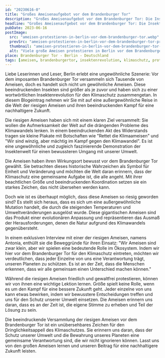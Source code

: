 ```yaml
---
id: "20230616-0"
title: "Großes Ameisenaufgebot vor dem Brandenburger Tor"
description: "Großes Ameisenaufgebot vor dem Brandenburger Tor: Die Insektenrevolution für den Klimaschutz. Lese jetzt hier weiter."
headline: "Großes Ameisenaufgebot vor dem Brandenburger Tor: Die Insektenrevolution für den Klimaschutz"
pubDate: 2023-06-16
postImage:
  src: "ameisen-protestieren-in-berlin-vor-dem-brandenburger-tor.webp"
  prevSrc: "ameisen-protestieren-in-berlin-vor-dem-brandenburger-tor-preview.webp"
  thumbnail: "ameisen-protestieren-in-berlin-vor-dem-brandenburger-tor-preview.jpg"
  alt: "Viele große Ameisen protestieren in Berlin vor dem Brandenburger Tor"
place: Brandenburger Tor - Berlin - Deutschland
tags: [ameisen, brandenburgertor, insektenrevolution, klimaschutz, protest]
---
```


Liebe Leserinnen und Leser, Berlin erlebt eine ungewöhnliche Szenerie: Vor dem imposanten Brandenburger Tor versammeln sich Tausende von Ameisen, doch es handelt sich nicht um gewöhnliche Ameisen. Diese beeindruckenden Insekten sind größer als je zuvor und haben sich zu einer wortwörtlichen Insektenrevolution für den Klimaschutz zusammengetan. In diesem Blogeintrag nehmen wir Sie mit auf eine außergewöhnliche Reise in die Welt der riesigen Ameisen und ihren beeindruckenden Kampf für eine nachhaltigere Zukunft.

Die riesigen Ameisen haben sich mit einem klaren Ziel versammelt: Sie wollen die Aufmerksamkeit der Welt auf die drängenden Probleme des Klimawandels lenken. In einem beeindruckenden Akt des Widerstands tragen sie kleine Plakate mit Botschaften wie "Rettet die Klimaameisen" und "Wir sind winzig, aber mächtig im Kampf gegen den Klimawandel". Es ist eine ungewöhnliche und zugleich faszinierende Demonstration der Insektenwelt für einen bewussteren Umgang mit unserer Umwelt.

Die Ameisen haben ihren Wirkungsort bewusst vor dem Brandenburger Tor gewählt. Sie betrachten dieses historische Wahrzeichen als Symbol für Einheit und Veränderung und möchten die Welt daran erinnern, dass der Klimaschutz eine gemeinsame Aufgabe ist, die alle angeht. Mit ihrer beachtlichen Größe und beeindruckenden Koordination setzen sie ein starkes Zeichen, das nicht übersehen werden kann.

Doch wie ist es überhaupt möglich, dass diese Ameisen so riesig geworden sind? Es stellt sich heraus, dass es sich um eine außergewöhnliche Mutation handelt, die durch die steigenden Temperaturen und Umweltveränderungen ausgelöst wurde. Diese gigantischen Ameisen sind das Produkt einer evolutionären Anpassung und repräsentieren das Ausmaß der Herausforderungen, denen die Natur aufgrund des Klimawandels gegenübersteht.

In einem exklusiven Interview mit einer der riesigen Ameisen, namens Antonia, enthüllt sie die Beweggründe für ihren Einsatz: "Wir Ameisen sind zwar klein, aber wir spielen eine bedeutende Rolle im Ökosystem. Indem wir hier vor dem Brandenburger Tor für den Klimaschutz eintreten, möchten wir verdeutlichen, dass jeder Einzelne von uns eine Verantwortung trägt, unseren Planeten zu schützen. Es ist an der Zeit, dass die Menschen erkennen, dass wir alle gemeinsam einen Unterschied machen können."

Während die riesigen Ameisen friedlich und gewaltfrei protestieren, können wir von ihnen eine wichtige Lektion lernen. Größe spielt keine Rolle, wenn es um den Kampf für eine bessere Zukunft geht. Jeder einzelne von uns kann etwas bewirken, indem wir bewusstere Entscheidungen treffen und uns für den Schutz unserer Umwelt einsetzen. Die Ameisen erinnern uns daran, dass es an der Zeit ist, die eigene Stimme zu erheben und Teil der Lösung zu sein.

Die beeindruckende Versammlung der riesigen Ameisen vor dem Brandenburger Tor ist ein unübersehbares Zeichen für den Dringlichkeitsappell des Klimaschutzes. Sie erinnern uns daran, dass der Schutz unserer Umwelt und die Bewahrung unseres Planeten eine gemeinsame Verantwortung sind, die wir nicht ignorieren können. Lasst uns von den großen Ameisen lernen und unseren Beitrag für eine nachhaltigere Zukunft leisten.
